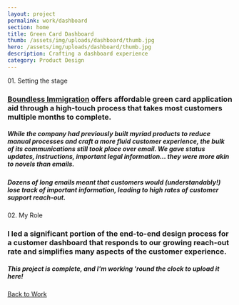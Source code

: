 ```yaml
---
layout: project
permalink: work/dashboard
section: home
title: Green Card Dashboard
thumb: /assets/img/uploads/dashboard/thumb.jpg
hero: /assets/img/uploads/dashboard/thumb.jpg
description: Crafting a dashboard experience
category: Product Design
---
```


<p class="subhead">01. Setting the stage</p>

### [Boundless Immigration](https://www.boundless.com/) offers affordable green card application aid through a high-touch process that takes most customers multiple months to complete.

##### While the company had previously built myriad products to reduce manual processes and craft a more fluid customer experience, the bulk of its communications still took place over email. We gave status updates, instructions, important legal information... they were more akin to novels than emails.

##### Dozens of long emails meant that customers would (understandably!) lose track of important information, leading to high rates of customer support reach-out.


<p class="subhead">02. My Role</p>

### I led a significant portion of the end-to-end design process for a customer dashboard that responds to our growing reach-out rate and simplifies many aspects of the customer experience.
##### This project is complete, and I'm working 'round the clock to upload it here!

<a href="/">Back to Work</a>
